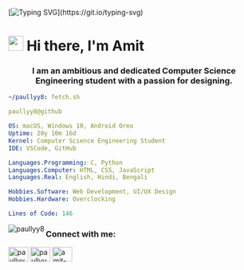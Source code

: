 [![Typing SVG](https://readme-typing-svg.herokuapp.com?font=Courier+new&color=%23808080&size=40&width=800&duration=6969&lines=Welcome+to+my+profile!)](https://git.io/typing-svg)
# <img src="https://raw.githubusercontent.com/iampavangandhi/iampavangandhi/master/gifs/Hi.gif" width="30px"> Hi there, I'm Amit
<h3 align="center">I am an ambitious and dedicated Computer Science Engineering student with a passion for designing.</h3>

```yaml
~/paullyy8: fetch.sh
```

```yaml
paullyy8@github

OS: macOS, Windows 10, Android Oreo
Uptime: 20y 10m 16d   
Kernel: Computer Science Engineering Student  
IDE: VSCode, GitHub

Languages.Programming: C, Python  
Languages.Computer: HTML, CSS, JavaScript  
Languages.Real: English, Hindi, Bengali

Hobbies.Software: Web Development, UI/UX Design  
Hobbies.Hardware: Overclocking

Lines of Code: 146

```
<p><img align="left" src="https://github-readme-stats.vercel.app/api/top-langs?username=paullyy8&show_icons=true&locale=en&layout=compact&theme=dark&hide_border=true" alt="paullyy8" /></p>
<h3 align="left">Connect with me:</h3>
<p align="left">
<a href="https://instagram.com/paullyy08" target="blank"><img align="center" src="https://raw.githubusercontent.com/rahuldkjain/github-profile-readme-generator/master/src/images/icons/Social/instagram.svg" alt="paullyy08" height="30" width="40" /></a>
<a href="https://twitter.com/paullyy009" target="blank"><img align="center" src="https://raw.githubusercontent.com/rahuldkjain/github-profile-readme-generator/master/src/images/icons/Social/twitter.svg" alt="paullyy009" height="30" width="40" /></a>
<a href="https://linkedin.com/in/amit-paul-403510212" target="blank"><img align="center" src="https://raw.githubusercontent.com/rahuldkjain/github-profile-readme-generator/master/src/images/icons/Social/linked-in-alt.svg" alt="amit-paul-403510212" height="30" width="40" /></a>
</p><br>

